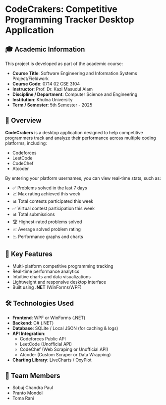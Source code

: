 # CodeCrakers: Competitive Programming Tracker Desktop Application

## 🎓 Academic Information

This project is developed as part of the academic course:

- **Course Title**: Software Engineering and Information Systems Project/Fieldwork  
- **Course Code**: 0714 02 CSE 3104  
- **Instructor**: Prof. Dr. Kazi Masudul Alam  
- **Discipline / Department**: Computer Science and Engineering  
- **Institution**: Khulna University  
- **Term / Semester**: 5th Semester - 2025  


## 🚀 Overview

**CodeCrakers** is a desktop application designed to help competitive programmers track and analyze their performance across multiple coding platforms, including:

- Codeforces  
- LeetCode  
- CodeChef  
- Atcoder

By entering your platform usernames, you can view real-time stats, such as:

- ✅ Problems solved in the last 7 days  
- 📈 Max rating achieved this week  
- 📊 Total contests participated this week  
- ✅ Virtual contest participation this week  
- 📊 Total submissions  
- 🏆 Highest-rated problems solved  
- 📈 Average solved problem rating  
- 📉 Performance graphs and charts  


## 🔧 Key Features

- Multi-platform competitive programming tracking  
- Real-time performance analytics  
- Intuitive charts and data visualizations  
- Lightweight and responsive desktop interface  
- Built using **.NET** (WinForms/WPF)  


## 🛠️ Technologies Used

- **Frontend**: WPF or WinForms (.NET)  
- **Backend**: C# (.NET)  
- **Database**: SQLite / Local JSON (for caching & logs)  
- **API Integration**:  
  - Codeforces Public API  
  - LeetCode (Unofficial API)  
  - CodeChef (Web Scraping or Unofficial API)  
  - Atcoder (Custom Scraper or Data Wrapping)  
- **Charting Library**: LiveCharts / OxyPlot  


## 👥 Team Members

- Sobuj Chandra Paul  
- Pranto Mondol  
- Toma Rani
  
